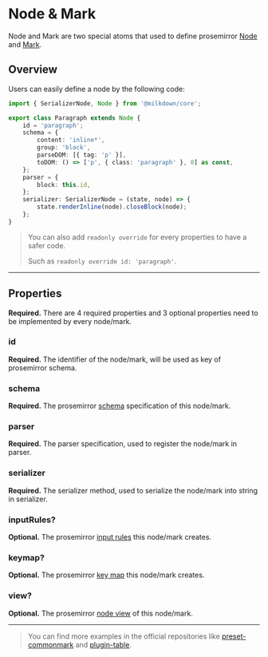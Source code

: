 # Node & Mark

Node and Mark are two special atoms that used to define prosemirror [Node](https://prosemirror.net/docs/ref/#model.Node) and [Mark](https://prosemirror.net/docs/ref/#model.Mark).

## Overview

Users can easily define a node by the following code:

```typescript
import { SerializerNode, Node } from '@milkdown/core';

export class Paragraph extends Node {
    id = 'paragraph';
    schema = {
        content: 'inline*',
        group: 'block',
        parseDOM: [{ tag: 'p' }],
        toDOM: () => ['p', { class: 'paragraph' }, 0] as const,
    };
    parser = {
        block: this.id,
    };
    serializer: SerializerNode = (state, node) => {
        state.renderInline(node).closeBlock(node);
    };
}
```

> You can also add `readonly override` for every properties to have a safer code.
>
> Such as `readonly override id: 'paragraph'`.

---

## Properties

**Required.** There are 4 required properties and 3 optional properties need to be implemented by every node/mark.

### id

**Required.** The identifier of the node/mark, will be used as key of prosemirror schema.

### schema

**Required.** The prosemirror [schema](https://prosemirror.net/docs/ref/#model.Schema) specification of this node/mark.

### parser

**Required.** The parser specification, used to register the node/mark in parser.

### serializer

**Required.** The serializer method, used to serialize the node/mark into string in serializer.

### inputRules?

**Optional.** The prosemirror [input rules](https://prosemirror.net/docs/ref/#inputrules.InputRule) this node/mark creates.

### keymap?

**Optional.** The prosemirror [key map](https://prosemirror.net/docs/ref/#keymap) this node/mark creates.

### view?

**Optional.** The prosemirror [node view](https://prosemirror.net/docs/ref/#view.NodeView) of this node/mark.

---

> You can find more examples in the official repositories like [preset-commonmark](https://github.com/Saul-Mirone/milkdown/tree/main/packages/preset-commonmark) and [plugin-table](https://github.com/Saul-Mirone/milkdown/tree/main/packages/plugin-table).
